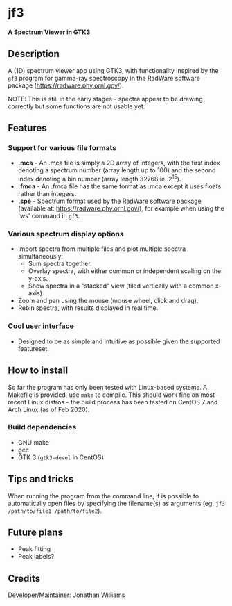 # **jf3**

**A Spectrum Viewer in GTK3**

## Description

A (1D) spectrum viewer app using GTK3, with functionality inspired by the `gf3` program for gamma-ray spectroscopy in the RadWare software package (https://radware.phy.ornl.gov/).

NOTE: This is still in the early stages - spectra appear to be drawing correctly but some functions are not usable yet.

## Features

### Support for various file formats

* **.mca** - An .mca file is simply a 2D array of integers, with the first index denoting a spectrum number (array length up to 100) and the second index denoting a bin number (array length 32768 ie. 2<sup>15</sup>).
* **.fmca** - An .fmca file has the same format as .mca except it uses floats rather than integers.
* **.spe** -  Spectrum format used by the RadWare software package (available at: https://radware.phy.ornl.gov/), for example when using the 'ws' command in `gf3`.

### Various spectrum display options

* Import spectra from multiple files and plot multiple spectra simultaneously:
    * Sum spectra together.
    * Overlay spectra, with either common or independent scaling on the y-axis.
    * Show spectra in a "stacked" view (tiled vertically with a common x-axis).
* Zoom and pan using the mouse (mouse wheel, click and drag).
* Rebin spectra, with results displayed in real time.

### Cool user interface

* Designed to be as simple and intuitive as possible given the supported featureset.

## How to install

So far the program has only been tested with Linux-based systems.  A Makefile is provided, use `make` to compile.  This should work fine on most recent Linux distros - the build process has been tested on CentOS 7 and Arch Linux (as of Feb 2020).

### Build dependencies

* GNU make
* gcc
* GTK 3 (`gtk3-devel` in CentOS)

## Tips and tricks

When running the program from the command line, it is possible to automatically open files by specifying the filename(s) as arguments (eg. `jf3 /path/to/file1 /path/to/file2`).


## Future plans

* Peak fitting
* Peak labels?

## Credits

Developer/Maintainer: Jonathan Williams
